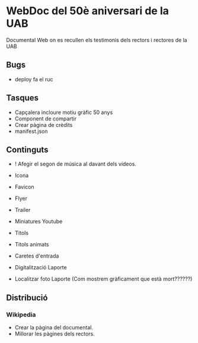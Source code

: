 # WebDoc del 50è aniversari de la UAB

Documental Web on es recullen els testimonis dels rectors i rectores de la UAB

## Bugs

- deploy fa el ruc

## Tasques

- Capçalera incloure motiu gràfic 50 anys
- Component de compartir
- Crear pàgina de crèdits
- manifest.json

## Continguts

- ! Afegir el segon de música al davant dels vídeos.

- Icona
- Favicon
- Flyer
- Trailer
- Miniatures Youtube
- Titols
- Titols animats
- Caretes d'entrada
- Digitalització Laporte
- Localitzar foto Laporte (Com mostrem gràficament que està mort??????)

## Distribució

### Wikipedia
- Crear la pàgina del documental.
- Millorar les pàgines dels rectors.
